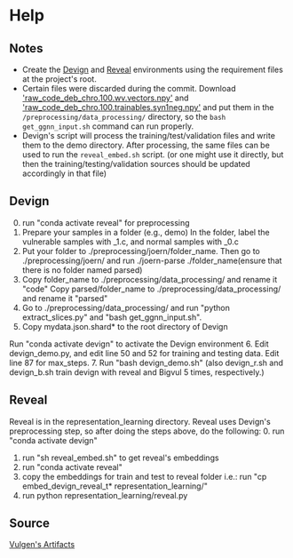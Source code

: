 # Help

## Notes
- Create the [Devign](https://github.com/VulScribeR/VulScribeR/blob/main/requirements-devign-env.txt) and [Reveal](https://github.com/VulScribeR/VulScribeR/blob/main/requirements-reveal-env.txt) environments using the requirement files at the project's root.
- Certain files were discarded during the commit. Download ['raw_code_deb_chro.100.wv.vectors.npy'](https://github.com/VulScribeR/VulScribeR/releases/download/Release/raw_code_deb_chro.100.wv.vectors.npy) and ['raw_code_deb_chro.100.trainables.syn1neg.npy'](https://github.com/VulScribeR/VulScribeR/releases/download/Release/raw_code_deb_chro.100.trainables.syn1neg.npy) and put them in the `/preprocessing/data_processing/` directory, so the `bash get_ggnn_input.sh` command can run properly.
- Devign's script will process the training/test/validation files and write them to the demo directory. After processing, the same files can be used to run the `reveal_embed.sh` script. (or one might use it directly, but then the training/testing/validation sources should be updated accordingly in that file)

## Devign
0. run "conda activate reveal" for preprocessing
1. Prepare your samples in a folder (e.g., demo)
In the folder, label the vulnerable samples with _1.c, and normal samples with _0.c
2. Put your folder to ./preprocessing/joern/folder_name. Then go to ./preprocessing/joern/ and run ./joern-parse ./folder_name(ensure that there is no folder named parsed)
3. Copy folder_name to ./preprocessing/data_processing/ and rename it "code"
Copy parsed/folder_name to ./preprocessing/data_processing/ and rename it "parsed"
4. Go to ./preprocessing/data_processing/ and run "python extract_slices.py" and "bash get_ggnn_input.sh".
5. Copy mydata.json.shard* to the root directory of Devign

Run "conda activate devign" to activate the Devign environment
6. Edit devign_demo.py, and edit line 50 and 52 for training and testing data. Edit line 87 for max_steps.
7. Run "bash devign_demo.sh" (also devign_r.sh and devign_b.sh train devign with reveal and Bigvul 5 times, respectively.)
## Reveal
Reveal is in the representation_learning directory. Reveal uses Devign's preprocessing step, so after doing the steps above, do the following:
0. run "conda activate devign"
1. run "sh reveal_embed.sh" to get reveal's embeddings
2. run "conda activate reveal"
3. copy the embeddings for train and test to reveal folder i.e.: run "cp embed_devign_reveal_t* representation_learning/"
4. run python representation_learning/reveal.py


## Source
[Vulgen's Artifacts](https://zenodo.org/records/7552876)
